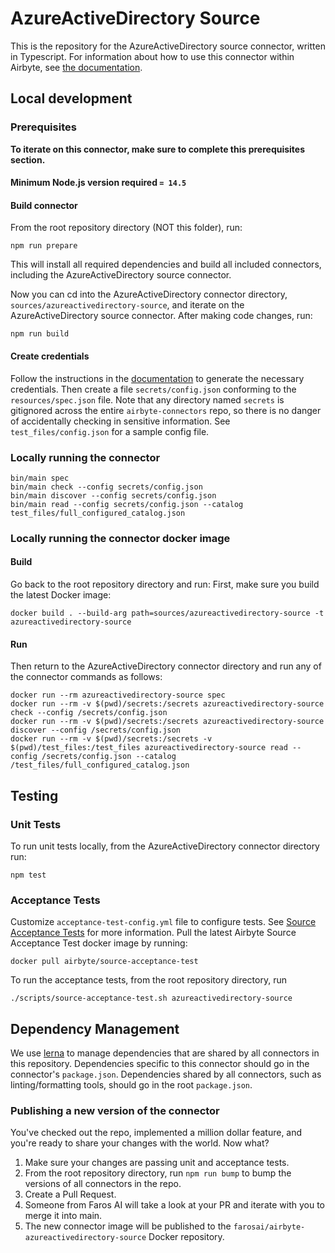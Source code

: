 # AzureActiveDirectory Source

This is the repository for the AzureActiveDirectory source connector, written in Typescript.
For information about how to use this connector within Airbyte, see [the
documentation](https://docs.airbyte.io/integrations/sources/azureactivedirectory).

## Local development

### Prerequisites
**To iterate on this connector, make sure to complete this prerequisites
section.**

#### Minimum Node.js version required `= 14.5`

#### Build connector
From the root repository directory (NOT this folder), run:
```
npm run prepare
```

This will install all required dependencies and build all included connectors,
including the AzureActiveDirectory source connector.

Now you can cd into the AzureActiveDirectory connector directory, `sources/azureactivedirectory-source`,
and iterate on the AzureActiveDirectory source connector. After making code changes, run:
```
npm run build
```

#### Create credentials
Follow the instructions in the
[documentation](https://docs.airbyte.io/integrations/sources/azureactivedirectory) to
generate the necessary credentials. Then create a file `secrets/config.json`
conforming to the `resources/spec.json` file.  Note that any directory named
`secrets` is gitignored across the entire `airbyte-connectors` repo, so there is
no danger of accidentally checking in sensitive information.  See
`test_files/config.json` for a sample config file.

### Locally running the connector
```
bin/main spec
bin/main check --config secrets/config.json
bin/main discover --config secrets/config.json
bin/main read --config secrets/config.json --catalog test_files/full_configured_catalog.json
```

### Locally running the connector docker image

#### Build
Go back to the root repository directory and run:
First, make sure you build the latest Docker image:
```
docker build . --build-arg path=sources/azureactivedirectory-source -t azureactivedirectory-source
```

#### Run
Then return to the AzureActiveDirectory connector directory and run any of the connector
commands as follows:
```
docker run --rm azureactivedirectory-source spec
docker run --rm -v $(pwd)/secrets:/secrets azureactivedirectory-source check --config /secrets/config.json
docker run --rm -v $(pwd)/secrets:/secrets azureactivedirectory-source discover --config /secrets/config.json
docker run --rm -v $(pwd)/secrets:/secrets -v $(pwd)/test_files:/test_files azureactivedirectory-source read --config /secrets/config.json --catalog /test_files/full_configured_catalog.json
```

## Testing

### Unit Tests
To run unit tests locally, from the AzureActiveDirectory connector directory run:
```
npm test
```

### Acceptance Tests
Customize `acceptance-test-config.yml` file to configure tests. See [Source
Acceptance
Tests](https://docs.airbyte.io/connector-development/testing-connectors/source-acceptance-tests-reference)
for more information.
Pull the latest Airbyte Source Acceptance Test docker image by running:
```
docker pull airbyte/source-acceptance-test
```

To run the acceptance tests, from the root repository directory, run
```
./scripts/source-acceptance-test.sh azureactivedirectory-source
```

## Dependency Management
We use [lerna](https://lerna.js.org/) to manage dependencies that are shared by
all connectors in this repository. Dependencies specific to this connector
should go in the connector's `package.json`. Dependencies shared by all
connectors, such as linting/formatting tools, should go in the root
`package.json`.

### Publishing a new version of the connector
You've checked out the repo, implemented a million dollar feature, and you're
ready to share your changes with the world. Now what?
1. Make sure your changes are passing unit and acceptance tests.
1. From the root repository directory, run `npm run bump` to bump the versions
   of all connectors in the repo.
1. Create a Pull Request.
1. Someone from Faros AI will take a look at your PR and iterate with you to
   merge it into main.
1. The new connector image will be published to the
   `farosai/airbyte-azureactivedirectory-source` Docker repository.
